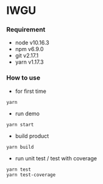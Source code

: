 # IWGU

### Requirement
* node v10.16.3
* npm v6.9.0
* git v2.17.1
* yarn v1.17.3

### How to use

* for first time
```
yarn
```

* run demo
```
yarn start
```

* build product
```
yarn build 
```

* run unit test / test with coverage
```
yarn test
yarn test-coverage 
```
